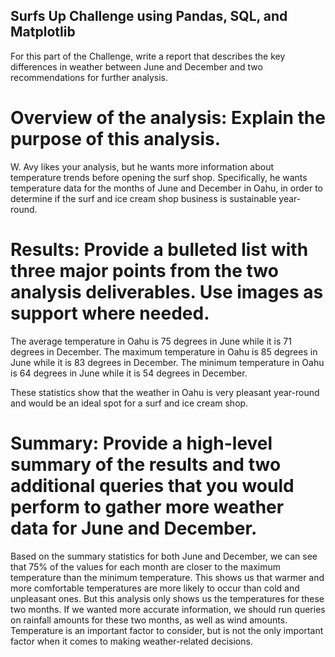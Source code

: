 ## Surfs Up Challenge using Pandas, SQL, and Matplotlib

For this part of the Challenge, write a report that describes the key differences in weather between June and December and two recommendations for further analysis.

# Overview of the analysis: Explain the purpose of this analysis.

W. Avy likes your analysis, but he wants more information about temperature trends before opening the surf shop. Specifically, he wants temperature data for the months of June and December in Oahu, in order to determine if the surf and ice cream shop business is sustainable year-round.

# Results: Provide a bulleted list with three major points from the two analysis deliverables. Use images as support where needed.

The average temperature in Oahu is 75 degrees in June while it is 71 degrees in December.
The maximum temperature in Oahu is 85 degrees in June while it is 83 degrees in December.
The minimum temperature in Oahu is 64 degrees in June while it is 54 degrees in December.

These statistics show that the weather in Oahu is very pleasant year-round and would be an ideal spot for a surf and ice cream shop. 


# Summary: Provide a high-level summary of the results and two additional queries that you would perform to gather more weather data for June and December.

Based on the summary statistics for both June and December, we can see that 75% of the values for each month are closer to the maximum temperature than the minimum temperature. This shows us that warmer and more comfortable temperatures are more likely to occur than cold and unpleasant ones. But this analysis only shows us the temperatures for these two months. If we wanted more accurate information, we should run queries on rainfall amounts for these two months, as well as wind amounts. Temperature is an important factor to consider, but is not the only important factor when it comes to making weather-related decisions. 
